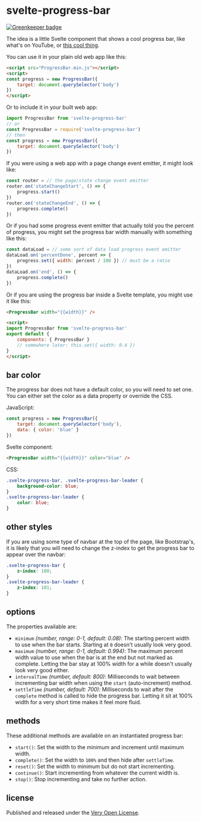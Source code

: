 # svelte-progress-bar

[![Greenkeeper badge](https://badges.greenkeeper.io/saibotsivad/svelte-progress-bar.svg)](https://greenkeeper.io/)

The idea is a little Svelte component that shows a cool progress bar, like
what's on YouTube, or [this cool thing](http://ricostacruz.com/nprogress).

You can use it in your plain old web app like this:

```html
<script src="ProgressBar.min.js"></script>
<script>
const progress = new ProgressBar({
	target: document.querySelector('body')
})
</script>
```

Or to include it in your built web app:

```js
import ProgressBar from 'svelte-progress-bar'
// or
const ProgressBar = require('svelte-progress-bar')
// then
const progress = new ProgressBar({
	target: document.querySelector('body')
})
```

If you were using a web app with a page change event
emitter, it might look like:

```js
const router = // the page/state change event emitter
router.on('stateChangeStart', () => {
	progress.start()
})
router.on('stateChangeEnd', () => {
	progress.complete()
})
```

Or if you had some progress event emitter that actually told you the
percent of progress, you might set the progress bar width manually
with something like this:

```js
const dataLoad = // some sort of data load progress event emitter
dataLoad.on('percentDone', percent => {
	progress.set({ width: percent / 100 }) // must be a ratio
})
dataLoad.on('end', () => {
	progress.complete()
})
```

Or if you are using the progress bar inside a Svelte template, you might
use it like this:

```html
<ProgressBar width="{{width}}" />

<script>
import ProgressBar from 'svelte-progress-bar'
export default {
	components: { ProgressBar }
	// somewhere later: this.set({ width: 0.4 })
}
</script>
```

## bar color

The progress bar does not have a default color, so you
will need to set one. You can either set the color as a
data property or override the CSS.

JavaScript:

```js
const progress = new ProgressBar({
	target: document.querySelector('body'),
	data: { color: 'blue' }
})
```

Svelte component:

```html
<ProgressBar width="{{width}}" color="blue" />
```

CSS:

```css
.svelte-progress-bar, .svelte-progress-bar-leader {
	background-color: blue;
}
.svelte-progress-bar-leader {
	color: blue;
}
```

## other styles

If you are using some type of navbar at the top of the page, like
Bootstrap's, it is likely that you will need to change the z-index
to get the progress bar to appear over the navbar:

```css
.svelte-progress-bar {
	z-index: 100;
}
.svelte-progress-bar-leader {
	z-index: 101;
}
```

## options

The properties available are:

* `minimum` *(number, range: 0-1, default: 0.08)*: The starting percent width
	to use when the bar starts. Starting at `0` doesn't usually look very good.
* `maximum` *(number, range: 0-1, default: 0.994)*: The maximum percent width
	value to use when the bar is at the end but not marked as complete. Letting
	the bar stay at 100% width for a while doesn't usually look very good either.
* `intervalTime` *(number, default: 800)*: Milliseconds to wait between incrementing
	bar width when using the `start` (auto-increment) method.
* `settleTime` *(number, default: 700)*: Milliseconds to wait after the `complete`
	method is called to hide the progress bar. Letting it sit at 100% width for
	a very short time makes it feel more fluid.

## methods

These additional methods are available on an instantiated progress bar:

* `start()`: Set the width to the minimum and increment until maximum width.
* `complete()`: Set the width to `100%` and then hide after `settleTime`.
* `reset()`: Set the width to minimum but do not start incrementing.
* `continue()`: Start incrementing from whatever the current width is.
* `stop()`: Stop incrementing and take no further action.

## license

Published and released under the [Very Open License](http://veryopenlicense.com).
